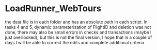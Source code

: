 # LoadRunner_WebTours
the data file is in each folder and has an absolute path in each script. In tasks 4 and 5, dynamic parameterization of FlightID and deletion was not done, there may also be small errors in checks and transactions (maybe I just overlooked), but this is not the final version, I hope that in a couple of days I will be able to correct the edits and complete additional criteria
